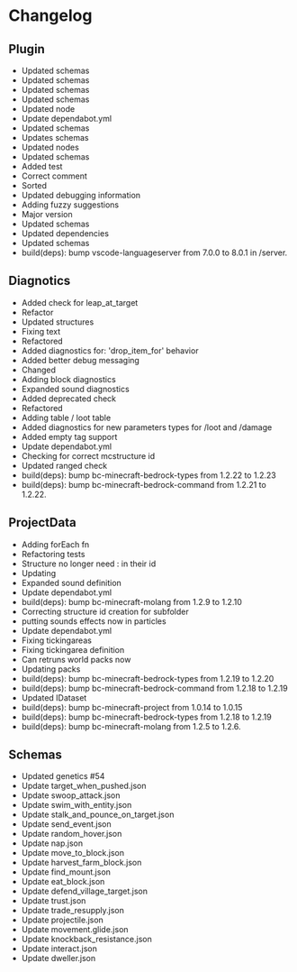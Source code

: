 # Changelog
## Plugin
- Updated schemas
- Updated schemas
- Updated schemas
- Updated schemas
- Updated node
- Update dependabot.yml
- Updated schemas
- Updates schemas
- Updated nodes
- Updated schemas
- Added test
- Correct comment
- Sorted
- Updated debugging information
- Adding fuzzy suggestions
- Major version
- Updated schemas
- Updated dependencies
- Updated schemas
- build(deps): bump vscode-languageserver from 7.0.0 to 8.0.1 in /server. 
## Diagnotics
- Added check for leap_at_target
- Refactor
- Updated structures
- Fixing text
- Refactored
- Added diagnostics for: 'drop_item_for' behavior
- Added better debug messaging
- Changed
- Adding block diagnostics
- Expanded sound diagnostics
- Added deprecated check
- Refactored
- Adding table / loot table
- Added diagnostics for new parameters types for /loot and /damage
- Added empty tag support
- Update dependabot.yml
- Checking for correct mcstructure id
- Updated ranged check
- build(deps): bump bc-minecraft-bedrock-types from 1.2.22 to 1.2.23
- build(deps): bump bc-minecraft-bedrock-command from 1.2.21 to 1.2.22. 
## ProjectData
- Adding forEach fn
- Refactoring tests
- Structure no longer need : in their id
- Updating
- Expanded sound definition
- Update dependabot.yml
- build(deps): bump bc-minecraft-molang from 1.2.9 to 1.2.10
- Correcting structure id creation for subfolder
- putting sounds effects now in particles
- Update dependabot.yml
- Fixing tickingareas
- Fixing tickingarea definition
- Can retruns world packs now
- Updating packs
- build(deps): bump bc-minecraft-bedrock-types from 1.2.19 to 1.2.20
- build(deps): bump bc-minecraft-bedrock-command from 1.2.18 to 1.2.19
- Updated IDataset
- build(deps): bump bc-minecraft-project from 1.0.14 to 1.0.15
- build(deps): bump bc-minecraft-bedrock-types from 1.2.18 to 1.2.19
- build(deps): bump bc-minecraft-molang from 1.2.5 to 1.2.6. 
## Schemas
- Updated genetics #54
- Update target_when_pushed.json
- Update swoop_attack.json
- Update swim_with_entity.json
- Update stalk_and_pounce_on_target.json
- Update send_event.json
- Update random_hover.json
- Update nap.json
- Update move_to_block.json
- Update harvest_farm_block.json
- Update find_mount.json
- Update eat_block.json
- Update defend_village_target.json
- Update trust.json
- Update trade_resupply.json
- Update projectile.json
- Update movement.glide.json
- Update knockback_resistance.json
- Update interact.json
- Update dweller.json